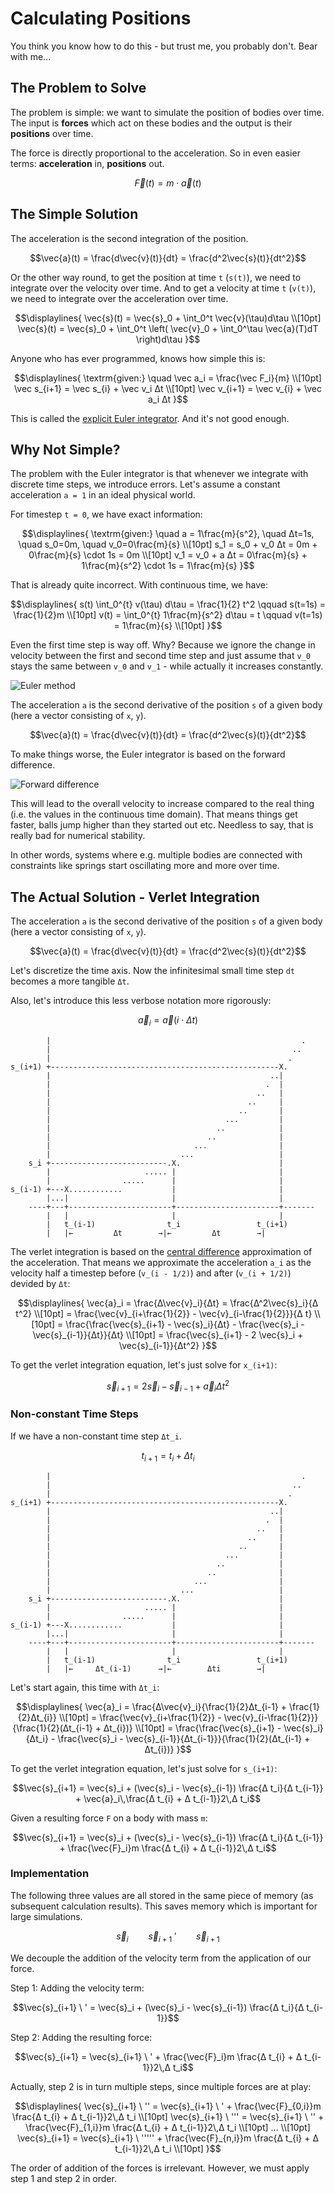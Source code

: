 # Calculating Positions

You think you know how to do this - but trust me, you probably don't. Bear with
me...

## The Problem to Solve

The problem is simple: we want to simulate the position of bodies over time. The
input is **forces** which act on these bodies and the output is their
**positions** over
time.

The force is directly proportional to the acceleration. So in even easier terms:
**acceleration** in, **positions** out.

```math
\vec{F}(t) = m \cdot \vec{a}(t)
```

## The Simple Solution

The acceleration is the second integration of the position.

```math
\vec{a}(t) = \frac{d\vec{v}(t)}{dt} = \frac{d^2\vec{s}(t)}{dt^2}
```

Or the other way round, to get the position at time `t` (`s(t)`), we need to
integrate over the velocity over time. And to get a velocity at time `t` (`v(t)`),
we need to integrate over the acceleration over time.

```math
\displaylines{
    \vec{s}(t) = \vec{s}_0 + \int_0^t \vec{v}(\tau)d\tau \\[10pt]
    \vec{s}(t) = \vec{s}_0 + \int_0^t \left( \vec{v}_0 + \int_0^\tau \vec{a}(T)dT \right)d\tau
}
```

Anyone who has ever programmed, knows how simple this is:

```math
\displaylines{
    \textrm{given:} \quad \vec a_i = \frac{\vec F_i}{m} \\[10pt]

    \vec s_{i+1} = \vec s_{i} + \vec v_i Δt \\[10pt]
    \vec v_{i+1} = \vec v_{i} + \vec a_i Δt
}
```

This is called the [explicit Euler
integrator](https://en.wikipedia.org/wiki/Euler_method). And it's not good enough.

## Why Not Simple?

The problem with the Euler integrator is that whenever we integrate with
discrete time steps, we introduce errors. Let's assume a constant acceleration
`a = 1` in an ideal physical world.

For timestep `t = 0`, we have exact information:

```math
\displaylines{
    \textrm{given:} \quad a = 1\frac{m}{s^2}, \quad Δt=1s, \quad s_0=0m, \quad v_0=0\frac{m}{s} \\[10pt]


    s_1 = s_0 + v_0 Δt = 0m + 0\frac{m}{s} \cdot 1s = 0m \\[10pt]
    v_1 = v_0 + a Δt = 0\frac{m}{s} + 1\frac{m}{s^2} \cdot 1s = 1\frac{m}{s}
}
```

That is already quite incorrect. With continuous time, we have:

```math
\displaylines{
    s(t) \int_0^{t} v(\tau) d\tau = \frac{1}{2} t^2 \qquad
    s(t=1s) = \frac{1}{2}m \\[10pt]
    v(t) = \int_0^{t} 1\frac{m}{s^2} d\tau = t \qquad
    v(t=1s) = 1\frac{m}{s} \\[10pt]
}
```

Even the first time step is way off. Why? Because we ignore the change in
velocity between the first and second time step and just assume that `v_0` stays
the same between `v_0` and `v_1` - while actually it increases constantly.



![Euler method](https://upload.wikimedia.org/wikipedia/commons/1/10/Euler_method.svg)


The acceleration `a` is the second derivative of the position `s` of a given
body (here a vector consisting of `x`, `y`).

```math
\vec{a}(t) = \frac{d\vec{v}(t)}{dt} = \frac{d^2\vec{s}(t)}{dt^2}
```

To make things worse, the Euler integrator is based on the forward difference.

![Forward difference](https://upload.wikimedia.org/wikipedia/commons/9/90/Finite_difference_method.svg)

This will lead to the overall velocity to increase compared to the real thing
(i.e. the values in the continuous time domain). That means things get faster,
balls jump higher than they started out etc. Needless to say, that is really bad
for numerical stability.

In other words, systems where e.g. multiple bodies are connected with
constraints like springs start oscillating more and more over time.


## The Actual Solution -  Verlet Integration

The acceleration `a` is the second derivative of the position `s` of a given
body (here a vector consisting of `x`, `y`).

```math
\vec{a}(t) = \frac{d\vec{v}(t)}{dt} = \frac{d^2\vec{s}(t)}{dt^2}
```

Let's discretize the time axis. Now the infinitesimal small time step `dt` becomes a more tangible `Δt`.

Also, let's introduce this less verbose notation more rigorously:

```math
\vec{a}_i = \vec{a}(i \cdot Δt)
```

```
        |                                                        .
        |                                                      ..
        |                                                     .
s_(i+1) +---------------------------------------------------X.
        |                                                 ..|
        |                                                .  |
        |                                              ..   |
        |                                            ..     |
        |                                          ..       |
        |                                       ...         |
        |                                     ..            |
        |                                   ..              |
        |                                ...                |
        |                             ...                   |
    s_i +--------------------------.X.                      |
        |                     ..... |                       |
        |                .....      |                       |
s_(i-1) +---X............           |                       |
        |...|                       |                       |
    ----+---+-----------------------+-----------------------+-------
        |   |                       |                       |
        |   t_(i-1)                t_i                 t_(i+1)
        |   |←         Δt        →|←         Δt        →|
```

The verlet integration is based on the [central
difference](https://en.wikipedia.org/wiki/Finite_difference#Basic_types)
approximation of the acceleration. That means we approximate the acceleration `a_i` as
the velocity half a timestep before (`v_(i - 1/2)`) and after (`v_(i + 1/2)`) devided by `Δt`:

```math
\displaylines{
    \vec{a}_i = \frac{Δ\vec{v}_i}{Δt} = \frac{Δ^2\vec{s}_i}{Δ t^2} \\[10pt]
    = \frac{\vec{v}_{i+\frac{1}{2}} - \vec{v}_{i-\frac{1}{2}}}{Δ t} \\[10pt]
    = \frac{\frac{\vec{s}_{i+1} - \vec{s}_i}{Δt} - \frac{\vec{s}_i - \vec{s}_{i-1}}{Δt}}{Δt} \\[10pt]
    = \frac{\vec{s}_{i+1} - 2 \vec{s}_i + \vec{s}_{i-1}}{Δt^2}
}
```

To get the verlet integration equation, let's just solve for `x_(i+1)`:

```math
\vec{s}_{i+1} = 2 \vec{s}_i - \vec{s}_{i-1} + \vec{a}_i Δt^2
```

### Non-constant Time Steps

If we have a non-constant time step `Δt_i`.

```math
t_{i+1} = t_i + Δt_i
```


```
        |                                                        .
        |                                                      ..
        |                                                     .
s_(i+1) +---------------------------------------------------X.
        |                                                 ..|
        |                                                .  |
        |                                              ..   |
        |                                            ..     |
        |                                          ..       |
        |                                       ...         |
        |                                     ..            |
        |                                   ..              |
        |                                ...                |
        |                             ...                   |
    s_i +--------------------------.X.                      |
        |                     ..... |                       |
        |                .....      |                       |
s_(i-1) +---X............           |                       |
        |...|                       |                       |
    ----+---+-----------------------+-----------------------+-------
        |   |                       |                       |
        |   t_(i-1)                t_i                 t_(i+1)
        |   |←     Δt_(i-1)      →|←        Δti        →|
```

Let's start again, this time with `Δt_i`:

```math
\displaylines{
    \vec{a}_i = \frac{Δ\vec{v}_i}{\frac{1}{2}Δt_{i-1} + \frac{1}{2}Δt_{i}} \\[10pt]
    = \frac{\vec{v}_{i+\frac{1}{2}} - \vec{v}_{i-\frac{1}{2}}}{\frac{1}{2}(Δt_{i-1} + Δt_{i})} \\[10pt]
    = \frac{\frac{\vec{s}_{i+1} - \vec{s}_i}{Δt_i} - \frac{\vec{s}_i - \vec{s}_{i-1}}{Δt_{i-1}}}{\frac{1}{2}(Δt_{i-1} + Δt_{i})}
}
```

To get the verlet integration equation, let's just solve for `s_(i+1)`:

```math
\vec{s}_{i+1} = \vec{s}_i + (\vec{s}_i - \vec{s}_{i-1}) \frac{Δ t_i}{Δ t_{i-1}} + \vec{a}_i\,\frac{Δ t_{i} + Δ t_{i-1}}2\,Δ t_i
```

Given a resulting force `F` on a body with mass `m`:

```math
\vec{s}_{i+1} = \vec{s}_i + (\vec{s}_i - \vec{s}_{i-1}) \frac{Δ t_i}{Δ t_{i-1}} + \frac{\vec{F}_i}m \frac{Δ t_{i} + Δ t_{i-1}}2\,Δ t_i
```

### Implementation

The following three values are all stored in the same piece of memory (as
subsequent calculation results). This saves memory which is important for large
simulations.

```math
\vec{s}_i \qquad \vec{s}_{i+1} \ ' \qquad \vec{s}_{i+1}
```

We decouple the addition of the velocity term from the application of our force.

Step 1: Adding the velocity term:

```math
\vec{s}_{i+1} \ ' = \vec{s}_i + (\vec{s}_i - \vec{s}_{i-1}) \frac{Δ t_i}{Δ t_{i-1}}
```

Step 2: Adding the resulting force:

```math
\vec{s}_{i+1} = \vec{s}_{i+1} \ ' + \frac{\vec{F}_i}m \frac{Δ t_{i} + Δ t_{i-1}}2\,Δ t_i
```

Actually, step 2 is in turn multiple steps, since multiple forces are at play:

```math
\displaylines{
    \vec{s}_{i+1} \ '' = \vec{s}_{i+1} \ ' + \frac{\vec{F}_{0,i}}m \frac{Δ t_{i} + Δ t_{i-1}}2\,Δ t_i \\[10pt]
    \vec{s}_{i+1} \ ''' = \vec{s}_{i+1} \ '' + \frac{\vec{F}_{1,i}}m \frac{Δ t_{i} + Δ t_{i-1}}2\,Δ t_i \\[10pt]
    ... \\[10pt]
    \vec{s}_{i+1} = \vec{s}_{i+1} \ ''''' + \frac{\vec{F}_{n,i}}m \frac{Δ t_{i} + Δ t_{i-1}}2\,Δ t_i \\[10pt]
}
```

The order of addition of the forces is irrelevant. However, we must apply step 1
and step 2 in order.
